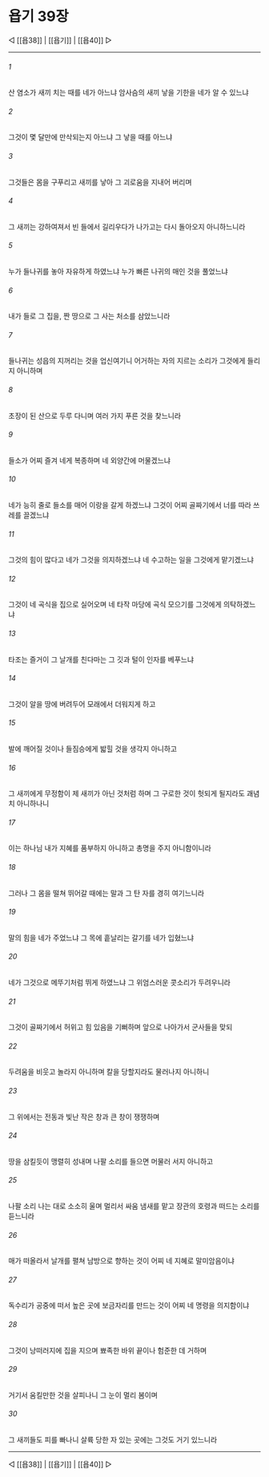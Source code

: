 # 욥기 39장

◁ [[욥38]] | [[욥기]] | [[욥40]] ▷
***

###### 1
산 염소가 새끼 치는 때를 네가 아느냐 암사슴의 새끼 낳을 기한을 네가 알 수 있느냐

###### 2
그것이 몇 달만에 만삭되는지 아느냐 그 낳을 때를 아느냐

###### 3
그것들은 몸을 구푸리고 새끼를 낳아 그 괴로움을 지내어 버리며

###### 4
그 새끼는 강하여져서 빈 들에서 길리우다가 나가고는 다시 돌아오지 아니하느니라

###### 5
누가 들나귀를 놓아 자유하게 하였느냐 누가 빠른 나귀의 매인 것을 풀었느냐

###### 6
내가 들로 그 집을, 짠 땅으로 그 사는 처소를 삼았느니라

###### 7
들나귀는 성읍의 지꺼리는 것을 업신여기니 어거하는 자의 지르는 소리가 그것에게 들리지 아니하며

###### 8
초장이 된 산으로 두루 다니며 여러 가지 푸른 것을 찾느니라

###### 9
들소가 어찌 즐겨 네게 복종하며 네 외양간에 머물겠느냐

###### 10
네가 능히 줄로 들소를 매어 이랑을 갈게 하겠느냐 그것이 어찌 골짜기에서 너를 따라 쓰레를 끌겠느냐

###### 11
그것의 힘이 많다고 네가 그것을 의지하겠느냐 네 수고하는 일을 그것에게 맡기겠느냐

###### 12
그것이 네 곡식을 집으로 실어오며 네 타작 마당에 곡식 모으기를 그것에게 의탁하겠느냐

###### 13
타조는 즐거이 그 날개를 친다마는 그 깃과 털이 인자를 베푸느냐

###### 14
그것이 알을 땅에 버려두어 모래에서 더워지게 하고

###### 15
발에 깨어질 것이나 들짐승에게 밟힐 것을 생각지 아니하고

###### 16
그 새끼에게 무정함이 제 새끼가 아닌 것처럼 하며 그 구로한 것이 헛되게 될지라도 괘념치 아니하나니

###### 17
이는 하나님 내가 지혜를 품부하지 아니하고 총명을 주지 아니함이니라

###### 18
그러나 그 몸을 떨쳐 뛰어갈 때에는 말과 그 탄 자를 경히 여기느니라

###### 19
말의 힘을 네가 주었느냐 그 목에 흩날리는 갈기를 네가 입혔느냐

###### 20
네가 그것으로 메뚜기처럼 뛰게 하였느냐 그 위엄스러운 콧소리가 두려우니라

###### 21
그것이 골짜기에서 허위고 힘 있음을 기뻐하며 앞으로 나아가서 군사들을 맞되

###### 22
두려움을 비웃고 놀라지 아니하며 칼을 당할지라도 물러나지 아니하니

###### 23
그 위에서는 전동과 빛난 작은 창과 큰 창이 쟁쟁하며

###### 24
땅을 삼킬듯이 맹렬히 성내며 나팔 소리를 들으면 머물러 서지 아니하고

###### 25
나팔 소리 나는 대로 소소히 울며 멀리서 싸움 냄새를 맡고 장관의 호령과 떠드는 소리를 듣느니라

###### 26
매가 떠올라서 날개를 펼쳐 남방으로 향하는 것이 어찌 네 지혜로 말미암음이냐

###### 27
독수리가 공중에 떠서 높은 곳에 보금자리를 만드는 것이 어찌 네 명령을 의지함이냐

###### 28
그것이 낭떠러지에 집을 지으며 뾰족한 바위 끝이나 험준한 데 거하며

###### 29
거기서 움킬만한 것을 살피나니 그 눈이 멀리 봄이며

###### 30
그 새끼들도 피를 빠나니 살륙 당한 자 있는 곳에는 그것도 거기 있느니라

***
◁ [[욥38]] | [[욥기]] | [[욥40]] ▷